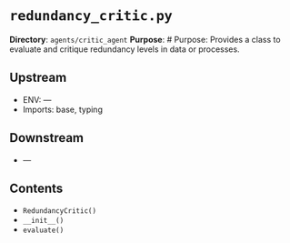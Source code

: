 # `redundancy_critic.py`

**Directory**: `agents/critic_agent`
**Purpose**: # Purpose: Provides a class to evaluate and critique redundancy levels in data or processes.

## Upstream
- ENV: —
- Imports: base, typing

## Downstream
- —

## Contents
- `RedundancyCritic()`
- `__init__()`
- `evaluate()`